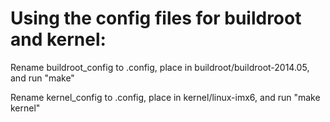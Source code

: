 Using the config files for buildroot and kernel:
========================================================

Rename buildroot_config to .config, place in buildroot/buildroot-2014.05, and run "make"

Rename kernel_config to .config, place in kernel/linux-imx6, and run "make kernel"
